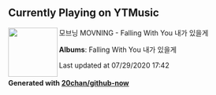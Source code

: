 ## Currently Playing on YTMusic

[<img align="left" width="100" src="https://lh3.googleusercontent.com/WqDlALmuUKhFCkvaOmXrads8wSp1W4Po6ClgYcyFzjVGNLLPsrVRM5C8esNgAMtJTnJnDwmRG73x1d_q">](https://music.youtube.com/channel/UCaOdcC_gxMhX058FLdtmKSQ)

모브닝 MOVNING - Falling With You 내가 있을게

**Albums**: Falling With You 내가 있을게

Last updated at 07/29/2020 17:42

#### Generated with [20chan/github-now](https://github.com/20chan/github-now)


<!--
**20chan/20chan** is a ✨ _special_ ✨ repository because its `README.md` (this file) appears on your GitHub profile.

Here are some ideas to get you started:

- 🔭 I’m currently working on ...
- 🌱 I’m currently learning ...
- 👯 I’m looking to collaborate on ...
- 🤔 I’m looking for help with ...
- 💬 Ask me about ...
- 📫 How to reach me: ...
- 😄 Pronouns: ...
- ⚡ Fun fact: ...
-->

